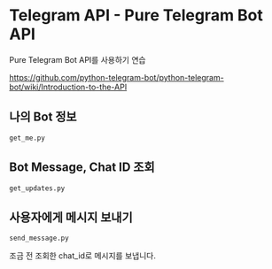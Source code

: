 # Telegram API - Pure Telegram Bot API

Pure Telegram Bot API를 사용하기 연습

<https://github.com/python-telegram-bot/python-telegram-bot/wiki/Introduction-to-the-API>

## 나의 Bot 정보

`get_me.py`

## Bot Message, Chat ID 조회

`get_updates.py`

## 사용자에게 메시지 보내기

`send_message.py`

조금 전 조회한 chat_id로 메시지를 보냅니다.
